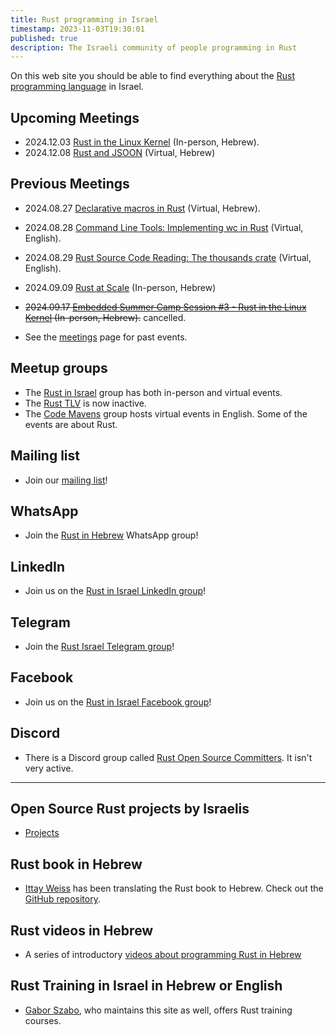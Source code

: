 ```yaml
---
title: Rust programming in Israel
timestamp: 2023-11-03T19:30:01
published: true
description: The Israeli community of people programming in Rust
---
```



On this web site you should be able to find everything about the [Rust programming language](https://www.rust-lang.org/) in Israel.

## Upcoming Meetings

* 2024.12.03 [Rust in the Linux Kernel](https://www.meetup.com/abra-rnd-solutions/events/304302596/) (In-person, Hebrew).
* 2024.12.08 [Rust and JSOON](https://www.meetup.com/rust-tlv/events/304685546/) (Virtual, Hebrew)

## Previous Meetings

* 2024.08.27 [Declarative macros in Rust](https://www.meetup.com/rust-in-israel/events/302327956/) (Virtual, Hebrew).
* 2024.08.28 [Command Line Tools: Implementing wc in Rust](https://www.meetup.com/code-mavens/events/302151487/) (Virtual, English).
* 2024.08.29 [Rust Source Code Reading: The thousands crate](https://www.meetup.com/code-mavens/events/302391142/) (Virtual, English).
* 2024.09.09 [Rust at Scale](https://coralogix.com/rust-coralogix-meetup/) (In-person, Hebrew)
* <s>2024.09.17 [Embedded Summer Camp Session #3 - Rust in the Linux Kernel](https://www.meetup.com/abra-rnd-solutions/events/300733258/) (In-person, Hebrew).</s> cancelled.

* See the [meetings](/meetings) page for past events.

## Meetup groups

* The [Rust in Israel](https://www.meetup.com/rust-in-israel/) group has both in-person and virtual events.
* The [Rust TLV](https://www.meetup.com/rust-tlv/) is now inactive.
* The [Code Mavens](https://www.meetup.com/code-mavens/) group hosts virtual events in English. Some of the events are about Rust.

## Mailing list

* Join our [mailing list](/mailing-list)!

## WhatsApp

* Join the [Rust in Hebrew](https://chat.whatsapp.com/GSDu36xgHTTKFlwsoO2CI5) WhatsApp group!

## LinkedIn

* Join us on the [Rust in Israel LinkedIn group](https://www.linkedin.com/groups/12915149/)!

## Telegram

* Join the [Rust Israel Telegram group](https://t.me/rustlang_il)!

## Facebook

* Join us on the [Rust in Israel Facebook group](https://www.facebook.com/groups/israelrust/)!

## Discord

* There is a Discord group called [Rust Open Source Committers](https://discord.com/channels/1027509789774839818/1027509790928273470). It isn't very active.


----

## Open Source Rust projects by Israelis

* [Projects](/projects)

## Rust book in Hebrew

* [Ittay Weiss](https://github.com/IttayWeiss/) has been translating the Rust book to Hebrew. Check out the [GitHub repository](https://github.com/IttayWeiss/rustbook-heb).

## Rust videos in Hebrew

* A series of introductory [videos about programming Rust in Hebrew](https://he.code-maven.com/rust)


## Rust Training in Israel in Hebrew or English

* [Gabor Szabo](https://szabgab.com/), who maintains this site as well, offers Rust training courses.

